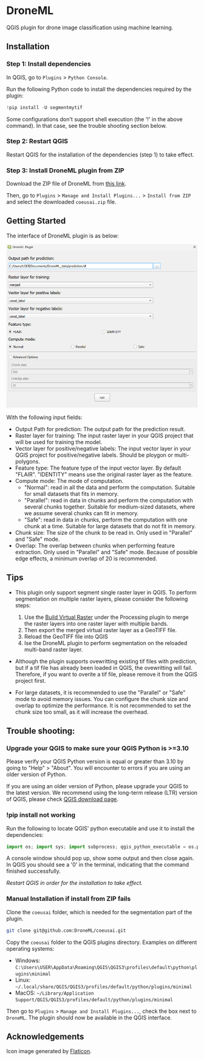 # DroneML

QGIS plugin for drone image classification using machine learning.

## Installation

### Step 1: Install dependencies

In QGIS, go to `Plugins` > `Python Console`.

Run the following Python code to install the dependencies required by the plugin:

```python
!pip install -U segmentmytif
```
Some configurations don't support shell execution (the '!' in the above command). In that case, see the trouble shooting section below.

### Step 2: Restart QGIS
Restart QGIS for the installation of the dependencies (step 1) to take effect.

### Step 3: Install DroneML plugin from ZIP

Download the ZIP file of DroneML from [this link](https://raw.githubusercontent.com/DroneML/DroneML/release/DroneML.zip).

Then, go to `Plugins` > `Manage and Install Plugins...` > `Install from ZIP` and select the downloaded `coeusai.zip` file.

## Getting Started

The interface of DroneML plugin is as below:

![coeusai_ui_image](coeusai_ui_image.png)

With the following input fields:

- Output Path for prediction: The output path for the prediction result.
- Raster layer for training: The input raster layer in your QGIS project that will be used for training the model.
- Vector layer for positive/negative labels: The input vector layer in your QGIS project for positive/negative labels. Should be ploygon or multi-polygons.
- Feature type: The feature type of the input vector layer. By default "FLAIR". "IDENTITY" means use the original raster layer as the feature.
- Compute mode: The mode of computation.
  - "Normal": read in all the data and perform the computation. Suitable for small datasets that fits in memory.
  - "Parallel": read in data in chunks and perform the computation with several chunks together. Suitable for medium-sized datasets, where we assume several chunks can fit in memory.
  - "Safe": read in data in chunks, perform the computation with one chunk at a time. Suitable for large datasets that do not fit in memory.
- Chunk size: The size of the chunk to be read in. Only used in "Parallel" and "Safe" mode.
- Overlap: The overlap between chunks when performing feature extraction. Only used in "Parallel" and "Safe" mode. Because of possible edge effects, a minimum overlap of 20 is recommended.

## Tips

- This plugin only support segment single raster layer in QGIS. To perform segmentation on multiple raster layers, please consider the following steps: 
  1. Use the [Build Virtual Raster](https://docs.qgis.org/3.34/en/docs/user_manual/processing_algs/gdal/rastermiscellaneous.html#build-virtual-raster) under the Processing plugin to merge the raster layers into one raster layer with multiple bands. 
  2. Then export the merged virtual raster layer as a GeoTIFF file.
  3. Reload the GeoTIFF file into QGIS
  4. Ise the DroneML plugin to perform segmentation on the reloaded multi-band raster layer.

- Although the plugin supports ovewritting existing tif files with prediction, but if a tif file has already been loaded in QGIS, the ovewritting will fail. Therefore, if you want to overite a tif file, please remove it from the QGIS project first.

- For large datasets, it is recommended to use the "Parallel" or "Safe" mode to avoid memory issues. You can configure the chunk size and overlap to optimize the performance. It is not recommended to set the chunk size too small, as it will increase the overhead.

## Trouble shooting: 
### Upgrade your QGIS to make sure your QGIS Python is >=3.10
Please verify your QGIS Python version is equal or greater than 3.10 by going to "Help" > "About". You will encounter to errors if you are using an older version of Python.

If you are using an older version of Python, please upgrade your QGIS to the latest version. We recommend using the long-term release (LTR) version of QGIS, please check [QGIS download page](https://qgis.org/download/).

### !pip install not working
Run the following to locate QGIS' python executable and use it to install the dependencies:
```python
import os; import sys; import subprocess; qgis_python_executable = os.path.join(os.path.dirname(sys.executable), "python3.exe"); subprocess.check_call([qgis_python_executable, "-m", "pip", "install", "-U", "segmentmytif"])
```
A console window should pop up, show some output and then close again. In QGIS you should see a '0' in the terminal, indicating that the command finished successfully.

_Restart QGIS in order for the installation to take effect._

### Manual Installation if install from ZIP fails

Clone the `coeusai` folder, which is needed for the segmentation part of the plugin.

```bash
git clone git@github.com:DroneML/coeusai.git
```

Copy the `coeusai` folder to the QGIS plugins directory. Examples on different operating systems:

- Windows: `C:\Users\USER\AppData\Roaming\QGIS\QGIS3\profiles\default\python\plugins\minimal`
- Linux: `~/.local/share/QGIS/QGIS3/profiles/default/python/plugins/minimal`
- MacOS: `~/Library/Application Support/QGIS/QGIS3/profiles/default/python/plugins/minimal`

Then go to `Plugins` > `Manage and Install Plugins...`, check the box next to `DroneML`. The plugin should now be available in the QGIS interface.

## Acknowledgements
Icon image generated by [Flaticon](https://www.flaticon.com/).
